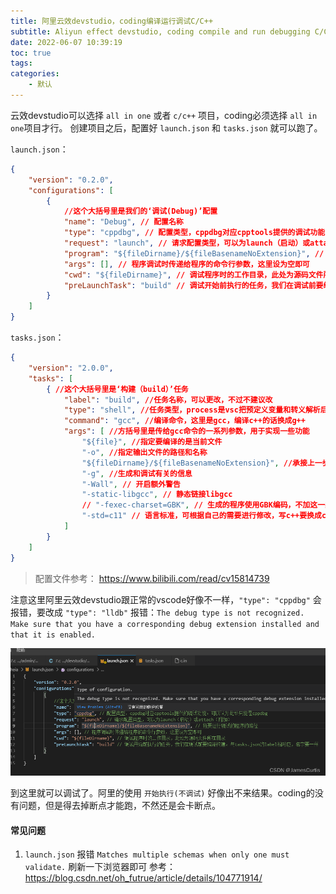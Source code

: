 ```yaml
---
title: 阿里云效devstudio，coding编译运行调试C/C++
subtitle: Aliyun effect devstudio, coding compile and run debugging C/C++
date: 2022-06-07 10:39:19
toc: true
tags: 
categories: 
    - 默认
---
```


云效devstudio可以选择 `all in one` 或者 `c/c++` 项目，coding必须选择 `all in one`项目才行。
创建项目之后，配置好 `launch.json` 和 `tasks.json` 就可以跑了。

`launch.json`：
```json
{
    "version": "0.2.0",
    "configurations": [
        {
            //这个大括号里是我们的‘调试(Debug)’配置
            "name": "Debug", // 配置名称
            "type": "cppdbg", // 配置类型，cppdbg对应cpptools提供的调试功能；可以认为此处只能是cppdbg
            "request": "launch", // 请求配置类型，可以为launch（启动）或attach（附加）
            "program": "${fileDirname}/${fileBasenameNoExtension}", // 将要进行调试的程序的路径
            "args": [], // 程序调试时传递给程序的命令行参数，这里设为空即可
            "cwd": "${fileDirname}", // 调试程序时的工作目录，此处为源码文件所在目录
            "preLaunchTask": "build" // 调试开始前执行的任务，我们在调试前要编译构建。与tasks.json的label相对应，名字要一样
        }
    ]
}
```
`tasks.json`：
```json
{
    "version": "2.0.0",
    "tasks": [
        { //这个大括号里是‘构建（build）’任务
            "label": "build", //任务名称，可以更改，不过不建议改
            "type": "shell", //任务类型，process是vsc把预定义变量和转义解析后直接全部传给command；shell相当于先打开shell再输入命令，所以args还会经过shell再解析一遍
            "command": "gcc", //编译命令，这里是gcc，编译c++的话换成g++
            "args": [ //方括号里是传给gcc命令的一系列参数，用于实现一些功能
                "${file}", //指定要编译的是当前文件
                "-o", //指定输出文件的路径和名称
                "${fileDirname}/${fileBasenameNoExtension}", //承接上一步的-o，让可执行文件输出到源码文件所在的文件夹下的bin文件夹内，并且让它的名字和源码文件相同
                "-g", //生成和调试有关的信息
                "-Wall", // 开启额外警告
                "-static-libgcc", // 静态链接libgcc
                // "-fexec-charset=GBK", // 生成的程序使用GBK编码，不加这一条会导致Win下输出中文乱码
                "-std=c11" // 语言标准，可根据自己的需要进行修改，写c++要换成c++的语言标准，比如c++11
            ]
        }
    ]
}
```
> 配置文件参考：
> https://www.bilibili.com/read/cv15814739

注意这里阿里云效devstudio跟正常的vscode好像不一样，`"type": "cppdbg"` 会报错，要改成 `"type": "lldb"`
报错：`The debug type is not recognized. Make sure that you have a corresponding debug extension installed and that it is enabled.`

![16936528309911693652830852.png](https://raw.githubusercontent.com/eric-gitta-moore/eric-gitta-moore.github.io/main/static/images/16936528309911693652830852.png)

到这里就可以调试了。阿里的使用 `开始执行(不调试)` 好像出不来结果。coding的没有问题，但是得去掉断点才能跑，不然还是会卡断点。

#### 常见问题
1. `launch.json` 报错 `Matches multiple schemas when only one must validate.`
刷新一下浏览器即可
参考：https://blog.csdn.net/oh_futrue/article/details/104771914/
